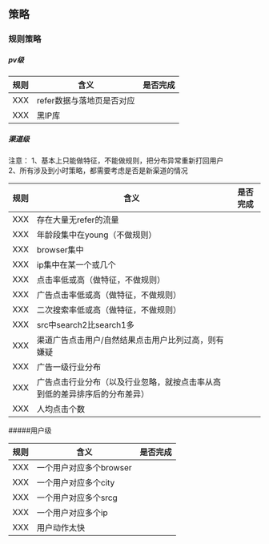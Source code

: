 ## 策略
### 规则策略

##### pv级

规则|含义|是否完成
----|---- |----
XXX|refer数据与落地页是否对应|
XXX|黑IP库|


##### 渠道级

注意：
1、基本上只能做特征，不能做规则，把分布异常重新打回用户  
2、所有涉及到小时策略，都需要考虑是否是新渠道的情况 


规则|含义|是否完成
----|---- |----
XXX|存在大量无refer的流量|
XXX|年龄段集中在young（不做规则）|
XXX|browser集中|
XXX|ip集中在某一个或几个|
XXX|点击率低或高（做特征，不做规则）|
XXX|广告点击率低或高（做特征，不做规则）|
XXX|二次搜索率低或高（做特征，不做规则）|
XXX|src中search2比search1多|
XXX|渠道广告点击用户/自然结果点击用户比列过高，则有嫌疑|
XXX|广告一级行业分布
XXX|广告点击行业分布（以及行业忽略，就按点击率从高到低的差异排序后的分布差异）
XXX|人均点击个数|

#####用户级

规则|含义|是否完成
----|---- |----
XXX|一个用户对应多个browser|
XXX|一个用户对应多个city|
XXX|一个用户对应多个srcg|
XXX|一个用户对应多个ip|
XXX|用户动作太快|

